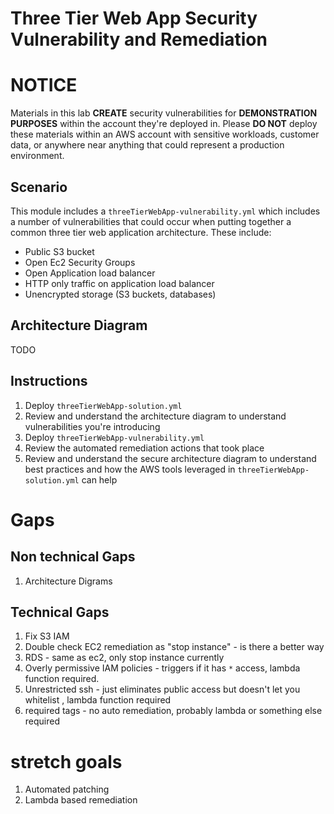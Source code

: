 # Three Tier Web App Security Vulnerability and Remediation

# NOTICE
Materials in this lab **CREATE** security vulnerabilities for **DEMONSTRATION PURPOSES** within the account they're deployed in.  Please **DO NOT** deploy these materials within an AWS account with sensitive workloads, customer data, or anywhere near anything that could represent a production environment.

## Scenario
This module includes a `threeTierWebApp-vulnerability.yml` which includes a number of vulnerabilities that could occur when putting together a common three tier web application architecture.  These include:

* Public S3 bucket
* Open Ec2 Security Groups
* Open Application load balancer
* HTTP only traffic on application load balancer
* Unencrypted storage (S3 buckets, databases)

## Architecture Diagram
TODO

## Instructions
1. Deploy `threeTierWebApp-solution.yml`
2. Review and understand the architecture diagram to understand vulnerabilities you're introducing
3. Deploy `threeTierWebApp-vulnerability.yml`
4. Review the automated remediation actions that took place
5. Review and understand the secure architecture diagram to understand best practices and how the AWS tools leveraged in `threeTierWebApp-solution.yml` can help

# Gaps
## Non technical Gaps
1. Architecture Digrams

## Technical Gaps
1. Fix S3 IAM
2. Double check EC2 remediation as "stop instance" - is there a better way
3. RDS - same as ec2, only stop instance currently
4. Overly permissive IAM policies - triggers if it has `*` access, lambda function required.
5. Unrestricted ssh - just eliminates public access but doesn't let you whitelist , lambda function required
6. required tags - no auto remediation, probably lambda or something else required

# stretch goals
1. Automated patching
2. Lambda based remediation